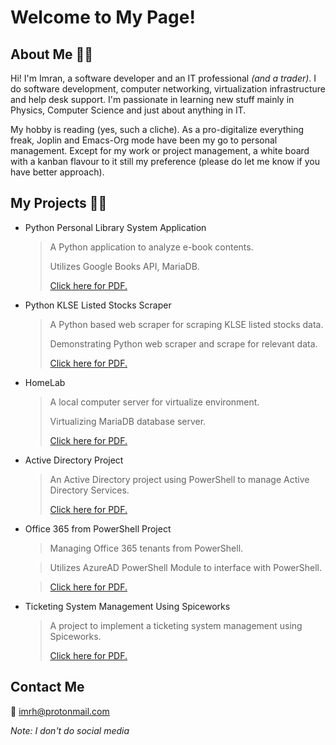 # Welcome to My Page!

## About Me 🙋‍♂️
Hi! I'm Imran, a software developer and an IT professional *(and a trader)*. I do software development, computer networking, virtualization infrastructure and help desk support. I'm passionate in learning new stuff mainly in Physics, Computer Science and just about anything in IT.

My hobby is reading (yes, such a cliche). As a pro-digitalize everything freak, Joplin and Emacs-Org mode have been my go to personal management. Except for my work or project management, a white board with a kanban flavour to it still my preference (please do let me know if you have better approach). 

## My Projects 👨‍💻
- Python Personal Library System Application
  > A Python application to analyze e-book contents.
  >
  > Utilizes Google Books API, MariaDB.
  >
  > [Click here for PDF.](https://git.io/Jt4ql)
- Python KLSE Listed Stocks Scraper
  > A Python based web scraper for scraping KLSE listed stocks data.
  >
  > Demonstrating Python web scraper and scrape for relevant data.
  >
  > [Click here for PDF.](https://git.io/Jt4qR)
- HomeLab
  > A local computer server for virtualize environment.
  >
  > Virtualizing MariaDB database server.
  >
  > [Click here for PDF.](https://git.io/Jt4q0)
- Active Directory Project
  > An Active Directory project using PowerShell to manage Active Directory Services.
  >
  > [Click here for PDF.](https://git.io/Jt4qz)
- Office 365 from PowerShell Project
  > Managing Office 365 tenants from PowerShell.
  
  > Utilizes AzureAD PowerShell Module to interface with PowerShell.
  
  > [Click here for PDF.](https://git.io/Jt4q2)
- Ticketing System Management Using Spiceworks
  > A project to implement a ticketing system management using Spiceworks.
  > 
  > [Click here for PDF.](https://git.io/Jt4qa)

## Contact Me
📧 imrh@protonmail.com

*Note: I don't do social media*
